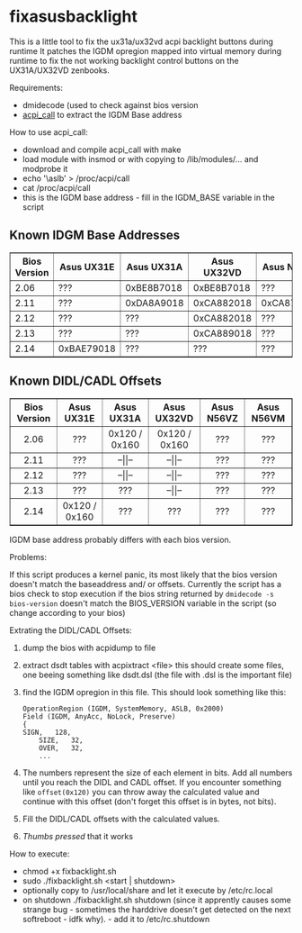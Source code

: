 fixasusbacklight
================

This is a little tool to fix the ux31a/ux32vd acpi backlight buttons during runtime
It patches the IGDM opregion mapped into virtual memory during runtime to fix the not working backlight control
buttons on the UX31A/UX32VD zenbooks.

Requirements:
 * dmidecode (used to check against bios version
 * [acpi_call](https://github.com/Bumblebee-Project/acpi_call) to extract the IGDM Base address

How to use acpi_call:
 * download and compile acpi_call with make
 * load module with insmod or with copying to /lib/modules/... and modprobe it
 * echo '\aslb' > /proc/acpi/call
 * cat /proc/acpi/call
 * this is the IGDM base address - fill in the IGDM_BASE variable in the script

<h2>Known IDGM Base Addresses</h2>

<table border="1">
       <tr>
        <th>Bios Version</th>
        <th>Asus UX31E</th>
	<th>Asus UX31A</th>
	<th>Asus UX32VD</th>
	<th>Asus N56VZ</th>
	<th>Asus N56VM</th>
       </tr>
       <tr>
	<td>2.06</td>
	<td>???</td>
	<td>0xBE8B7018</td>
	<td>0xBE8B7018</td>
	<td>???</td>
	<td>???</td>
       </tr>
       <tr>
	<td>2.11</td>
	<td>???</td>
	<td>0xDA8A9018</td>
	<td>0xCA882018</td>
	<td>0xCA876018</td>
	<td>???</td>
       </tr>
       <tr>
	<td>2.12</td>
	<td>???</td>
	<td>???</td>
	<td>0xCA882018</td>
	<td>???</td>
	<td>???</td>
       </tr>
       <tr>
	<td>2.13</td>
	<td>???</td>
	<td>???</td>
	<td>0xCA889018</td>
	<td>???</td>
	<td>???</td>
       </tr>
       <tr>
	<td>2.14</td>
	<td>0xBAE79018</td>
	<td>???</td>
	<td>???</td>
	<td>???</td>
	<td>0xAE87E018</td>
       </tr>
</table>

<h2>Known DIDL/CADL Offsets</h2>

<table border="1">
       <tr>
	<th>Bios Version</th>
        <th>Asus UX31E</th>
	<th>Asus UX31A</th>
	<th>Asus UX32VD</th>
	<th>Asus N56VZ</th>
	<th>Asus N56VM</th>
       </tr>
       <tr align="center">
	<td>2.06</td>
	<td>???</td>
        <td>0x120 / 0x160</td>
	<td>0x120 / 0x160</td>
	<td>???</td>
	<td>???</td>
       </tr>
       <tr align="center">
	<td>2.11</td>
	<td>???</td>
        <td>&ndash;||&ndash;</td>
	<td>&ndash;||&ndash;</td>
	<td>???</td>
	<td>???</td>
       </tr>
       <tr align="center">
	<td>2.12</td>
	<td>???</td>
        <td>&ndash;||&ndash;</td>
	<td>&ndash;||&ndash;</td>
	<td>???</td>
	<td>???</td>
       </tr>
       <tr align="center">
	<td>2.13</td>
	<td>???</td>
        <td>???</td>
	<td>&ndash;||&ndash;</td>
	<td>???</td>
	<td>???</td>
       </tr>
       <tr align="center">
	<td>2.14</td>
	<td>0x120 / 0x160</td>
	<td>???</td>
	<td>???</td>
	<td>???</td>
	<td>???</td>
       </tr>
</table>

IGDM base address probably differs with each bios version.

Problems:

If this script produces a kernel panic, its most likely that the bios version doesn't match the baseaddress and/ or
offsets. Currently the script has a bios check to stop execution if the bios string returned by 
`dmidecode -s bios-version` doesn't match the BIOS_VERSION variable in the script (so change according to your bios)

Extrating the DIDL/CADL Offsets:

 1. dump the bios with acpidump to file
 2. extract dsdt tables with acpixtract &lt;file&gt;
    this should create some files, one beeing something like dsdt.dsl (the file with .dsl is the important file)
 3. find the IGDM opregion in this file. This should look something like this:


        OperationRegion (IGDM, SystemMemory, ASLB, 0x2000)
        Field (IGDM, AnyAcc, NoLock, Preserve)
        {
		SIGN,   128, 
        	SIZE,   32, 
        	OVER,   32, 
        	...


 4. The numbers represent the size of each element in bits. Add all numbers until you reach the DIDL and CADL 
    offset. If you encounter something like `offset(0x120)` you can throw away the calculated value and continue with
    this offset (don't forget this offset is in bytes, not bits). 
 5. Fill the DIDL/CADL offsets with the calculated values.
 6. *Thumbs pressed* that it works

How to execute:
 * chmod +x fixbacklight.sh
 * sudo ./fixbacklight.sh &lt;start | shutdown&gt; 
 * optionally copy to /usr/local/share and let it execute by /etc/rc.local
 * on shutdown ./fixbacklight.sh shutdown (since it apprently causes some strange bug - sometimes the harddrive doesn't get detected on the next softreboot - idfk why). - add it to /etc/rc.shutdown
